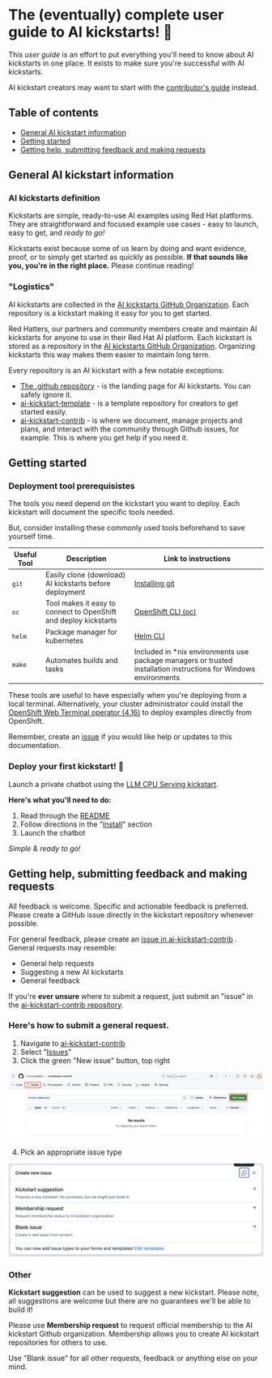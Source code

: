 # The (eventually) complete user guide to AI kickstarts! :raised_hands: 

This *user guide* is an effort 
to put everything you'll need to know about AI kickstarts in one place. It
exists to make sure you're successful with AI kickstarts. 

AI kickstart creators may want to start with the 
[contributor's guide](CONTRIBUTING.md)
instead.

## Table of contents
* [General AI kickstart information](#general-ai-kickstart-information)
* [Getting started](#getting-started)
* [Getting help, submitting feedback and making requests](#getting-help-submitting-feedback-and-making-requests)

## General AI kickstart information 

### AI kickstarts definition 

Kickstarts are simple, ready-to-use AI examples using Red Hat platforms. 
They are straightforward and focused example use cases - easy to launch, easy to
get, and *ready to go!*

Kickstarts exist because some of us learn by doing and want evidence, proof, or
to simply get started as quickly as possible. **If that sounds like you, you're
in the right place.** Please continue reading!

### "Logistics" 

AI kickstarts are collected in the 
[AI kickstarts GitHub Organization](https://github.com/rh-ai-kickstart). 
Each repository is a kickstart making it easy for you to get started. 

Red Hatters, our partners and community members create and maintain AI
kickstarts for anyone to use in their Red Hat AI platform. Each kickstart is
stored as a repository in the 
[AI kickstarts GitHub Organization](https://github.com/rh-ai-kickstart). 
Organizing kickstarts this way makes them easier to maintain long term. 

Every repository is an AI kickstart with a few notable exceptions: 
* [The .github repository](https://github.com/rh-ai-kickstart/.github) - is the landing page for AI kickstarts. You can safely ignore it.
* [ai-kickstart-template](https://github.com/rh-ai-kickstart/ai-kickstart-template) - is a template repository for creators to get started easily.
* [ai-kickstart-contrib](https://github.com/rh-ai-kickstart/ai-kickstart-contrib) - is where we document, manage projects and plans, and interact with the community through Github issues, for example. This is where you get help if you need it. 


## Getting started

### Deployment tool prerequisistes 

The tools you need depend on the kickstart you want to deploy. Each kickstart
will document the specific tools needed. 

But, consider installing these commonly used tools beforehand to save yourself time. 

| Useful Tool | Description | Link to instructions | 
| --- | --- | --- | 
| `git` | Easily clone (download) AI kickstarts before deployment | [Installing git](https://git-scm.com/book/en/v2/Getting-Started-Installing-Git) | 
| `oc` | Tool makes it easy to connect to OpenShift and deploy kickstarts | [OpenShift CLI (oc)](https://docs.redhat.com/en/documentation/openshift_container_platform/4.8/html/cli_tools/openshift-cli-oc#cli-getting-started) | 
| `helm` | Package manager for kubernetes | [Helm CLI](https://docs.redhat.com/en/documentation/openshift_container_platform/4.3/html/cli_tools/helm-cli#getting-started-with-helm-on-openshift-container-platform)  | 
| `make` | Automates builds and tasks | Included in \*nix environments use package managers or trusted installation instructions for Windows environments | 

These tools are useful to have especially when you're deploying from a local
terminal. Alternatively, your cluster administrator could install the 
[OpenShift Web Terminal operator (4.16)](https://docs.redhat.com/en/documentation/openshift_container_platform/4.16/html/web_console/web-terminal#installing-web-terminal)
to deploy examples directly from OpenShift. 

Remember, create an 
[issue](https://github.com/rh-ai-kickstart/ai-kickstart-contrib/issues)
 if you would like help or updates to this documentation. 


### Deploy your first kickstart! :rocket: 

Launch a private chatbot using the 
[LLM CPU Serving kickstart](https://github.com/rh-ai-kickstart/llm-cpu-serving). 

**Here's what you'll need to do:**
1. Read through the [README](https://github.com/rh-ai-kickstart/llm-cpu-serving)
2. Follow directions in the "[Install](https://github.com/rh-ai-kickstart/llm-cpu-serving?tab=readme-ov-file#install)" section 
3. Launch the chatbot

*Simple & ready to go!* 


## Getting help, submitting feedback and making requests 

All feedback is welcome. Specific and actionable feedback is preferred. Please
create a GitHub issue directly in the kickstart repository whenever possible.

For general feedback, please create an
[issue in ai-kickstart-contrib](https://github.com/rh-ai-kickstart/ai-kickstart-contrib/issues)
. General requests may resemble: 
* General help requests 
* Suggesting a new AI kickstarts 
* General feedback

If you're **ever unsure** where to submit a request, just submit an "issue" in the 
[ai-kickstart-contrib repository](https://github.com/rh-ai-kickstart/ai-kickstart-contrib/issues).

### Here's how to submit a general request. 
1. Navigate to [ai-kickstart-contrib](https://github.com/rh-ai-kickstart/ai-kickstart-contrib/tree/main)
2. Select "[Issues](https://github.com/rh-ai-kickstart/ai-kickstart-contrib/issues)"
3. Click the green "New issue" button, top right 

![rh-ai-kickstart-contrib-issues.png](assets/images/rh-ai-kickstart-contrib-issues.png)

4. Pick an appropriate issue type 

![rh-ai-kickstart-contrib-new-issue.png](assets/images/rh-ai-kickstart-contrib-new-issue.png)

### Other 

**Kickstart suggestion** can be used to suggest a new kickstart. Please note, all
suggestions are welcome but there are no guarantees we'll be able to build it! 

Please use **Membership request** to request official membership to the AI
kickstart Github organization. Membership allows you to create AI kickstart
repositories for others to use. 

Use "Blank issue" for all other requests, feedback or anything else on your
mind. 


